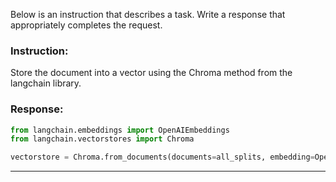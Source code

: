 Below is an instruction that describes a task. Write a response that appropriately completes the request.

### Instruction:
Store the document into a vector using the Chroma method from the langchain library.

### Response:
```python
from langchain.embeddings import OpenAIEmbeddings
from langchain.vectorstores import Chroma

vectorstore = Chroma.from_documents(documents=all_splits, embedding=OpenAIEmbeddings())
```
---
